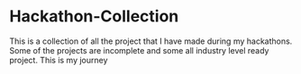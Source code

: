 # Hackathon-Collection
This is a collection of all the project that I have made during my hackathons. Some of the projects are incomplete and some all industry level ready project. This is my journey
